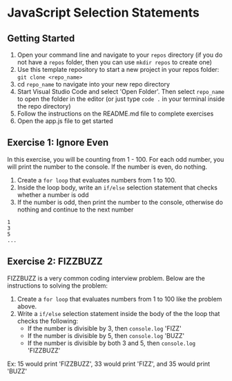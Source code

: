 # JavaScript Selection Statements

## Getting Started

1. Open your command line and navigate to your `repos` directory (if you do not have a `repos` folder, then you can use `mkdir repos` to create one)
2. Use this template repository to start a new project in your repos folder: `git clone <repo_name>`
3. cd `repo_name` to navigate into your new repo directory
4. Start Visual Studio Code and select 'Open Folder'. Then select `repo_name` to open the folder in the editor (or just type `code .` in your terminal inside the repo directory)
5. Follow the instructions on the README.md file to complete exercises
6. Open the app.js file to get started

## Exercise 1: Ignore Even

In this exercise, you will be counting from 1 - 100. For each odd number, you will print the number to the console. If the number is even, do nothing.

1. Create a `for loop` that evaluates numbers from 1 to 100.
2. Inside the loop body, write an `if/else` selection statement that checks whether a number is odd
3. If the number is odd, then print the number to the console, otherwise do nothing and continue to the next number

```
1
3
5
...
```


## Exercise 2: FIZZBUZZ

FIZZBUZZ is a very common coding interview problem. Below are the instructions to solving the problem:

1. Create a `for loop` that evaluates numbers from 1 to 100 like the problem above.
2. Write a `if/else` selection statement inside the body of the the loop that checks the following:
   - If the number is divisible by 3, then `console.log` 'FIZZ'
   - If the number is divisible by 5, then `console.log` 'BUZZ'
   - If the number is divisible by both 3 and 5, then `console.log` 'FIZZBUZZ'

Ex: 15 would print 'FIZZBUZZ', 33 would print 'FIZZ', and 35 would print 'BUZZ'
